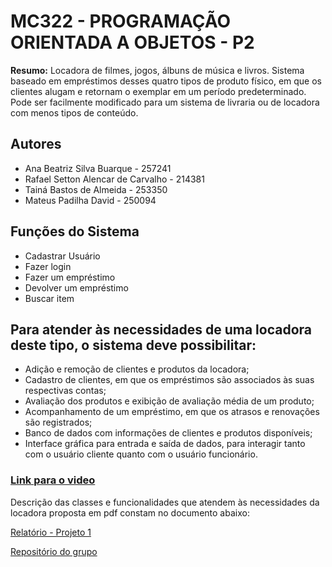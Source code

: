 
# MC322 - PROGRAMAÇÃO ORIENTADA A OBJETOS - P2

**Resumo:** Locadora de filmes, jogos, álbuns de música e livros. Sistema baseado em empréstimos desses quatro tipos de produto físico, em que os clientes alugam e retornam o exemplar em um período predeterminado. Pode ser facilmente modificado para um sistema de livraria ou de locadora com menos tipos de conteúdo.

## Autores

- Ana Beatriz Silva Buarque - 257241
- Rafael Setton Alencar de Carvalho - 214381
- Tainá Bastos de Almeida - 253350
- Mateus Padilha David - 250094


## Funções do Sistema

- Cadastrar Usuário
- Fazer login
- Fazer um empréstimo
- Devolver um empréstimo
- Buscar item

## Para atender às necessidades de uma locadora deste tipo, o sistema deve possibilitar:
- Adição e remoção de clientes e produtos da locadora;
- Cadastro de clientes, em que os empréstimos são associados às suas respectivas contas;
- Avaliação dos produtos e exibição de avaliação média de um produto;
- Acompanhamento de um empréstimo, em que os atrasos e renovações são registrados;
- Banco de dados com informações de clientes e produtos disponíveis;
- Interface gráfica para entrada e saída de dados, para interagir tanto com o usuário cliente quanto com o usuário funcionário.

### [Link para o video]()

Descrição das classes e funcionalidades que atendem às necessidades da locadora proposta em pdf constam no documento abaixo:

[Relatório - Projeto 1](https://docs.google.com/document/d/1PCrfI-_MpfXlSEcpVVtSGCeLKncNRcn3ni60l3UUguo/edit?usp=sharing)

[Repositório do grupo](https://github.com/DavidMateusP/Projeto_MC322)

